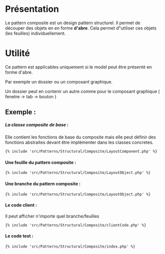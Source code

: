 # Présentation

Le pattern composite est un design pattern structurel.
Il permet de découper des objets en en forme **d'abre**.
Cela permet d"utiliser ces objets (les feuilles)  individuellement.

# Utilité

Ce pattern est applicables uniquement si le model peut être présenté en forme d'abre.

Par exemple un dossier ou un composant graphique.

Un dossier peut en contenir un autre comme pour le composant graphique ( fenetre -> tab -> bouton )

## Exemple :

##### La classe composite de base :

Elle contient les fonctions de base du composite mais
elle peut définir des fonctions abstraites devant être implémenter dans les classes concretes. 

```
{% include 'src/Patterns/Structural/Composite/LayoutComponent.php' %}
```

#### Une feuille du pattern composite :

```
{% include 'src/Patterns/Structural/Composite/LayoutObject.php' %}
```

#### Une branche du pattern composite :

```
{% include 'src/Patterns/Structural/Composite/LayoutObject.php' %}
```

#### Le code client :

Il peut afficher n'importe quel branche/feuilles

```
{% include 'src/Patterns/Structural/Composite/clientCode.php' %}
```

#### Le code test :

```
{% include 'src/Patterns/Structural/Composite/index.php' %}
```
